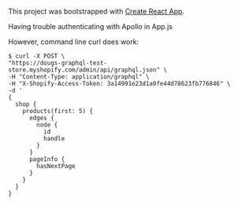 This project was bootstrapped with [Create React App](https://github.com/facebook/create-react-app).

Having trouble authenticating with Apollo in App.js

However, command line curl does work:

```
$ curl -X POST \
"https://dougs-graphql-test-store.myshopify.com/admin/api/graphql.json" \
-H "Content-Type: application/graphql" \
-H "X-Shopify-Access-Token: 3a14991e23d1a0fe44d78623fb776846" \
-d '
{
  shop {
    products(first: 5) {
      edges {
        node {
          id
          handle
        }
      }
      pageInfo {
        hasNextPage
      }
    }
  }
}
```